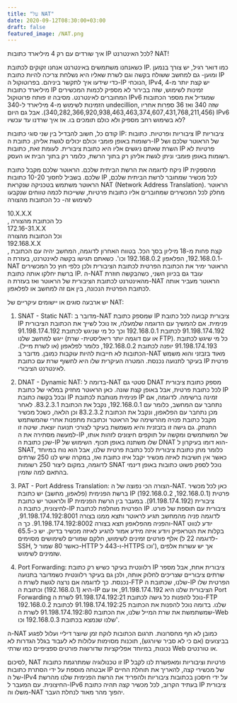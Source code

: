 ```yaml
---
title: "על NAT"
date: 2020-09-12T08:30:00+03:00
draft: false
featured_image: /NAT.png
---
```

איך שורדים עם רק 4 מיליארד כתובות IP לכל האינטרנט? NAT!

כשאנחנו משתמשים באינטרנט אנחנו זקוקים לכתובת IP. כמו דואר רגיל, יש צורך בנמען ומוען- גם למחשב ששולח בקשה וגם לשרת שאליו היא נשלחת צריכה להיות כתובת IP כדי שידעו איך לתקשר ביניהם. בפרוטוקול ה-IP הנוכחי, IPv4, יש קצת יותר מ-4 מיליארד כתובות IP זמינות לשימוש, שזה בבירור לא מספיק לכמות המכשירים המחוברים לאינטרנט. מסיבה זו פותח פרוטוקול IPv6 שמגדיל את מספר הכתובות הזמינות לשימוש מ-4 מיליארד ל-340 undecillion, שזה 340 ואז 36 ספרות אחריו (340,282,366,920,938,463,463,374,607,431,768,211,456). אבל גם היום IPv6 לא בשימוש רחב מספיק ולא כולם תומכים בו. אז איך שרדנו עד עכשיו?

קודם כל, חשוב להבדיל בין שני סוגי כתובות IP: ציבוריות ופרטיות. כתובות IP ציבוריות רשומות באופן פומבי וכולם יכולים לגשת אליהן. כתובת ה-IP של הראוטר שלכם ושל השרת שאתם ניגשים אליו היא כתובת ציבורית. לעומת זאת, כתובות IP פרטיות לא רשומות באופן פומבי וניתן לגשת אליהן רק בתוך הרשת, כלומר רק בתוך הבית או העסק.

ניקח לדוגמה את הרשת הביתית שלכם. הראוטר שלכם מקבל כתובת IP מהספקית שלכם. בשביל לחסוך 10-20 כתובות IP לכל מכשיר שמחובר לרשת הביתית שלכם, הראוטר משתמש בטכניקה שנקראת NAT (Network Address Translation). הראוטר מחלק לכל המכשירים שמחוברים אליו כתובות פרטיות, ששייכות לכמה טווחים שנקבעו לשימוש זה- כל הכתובות מהצורה <div dir="ltr">10.X.X.X</div>, כל הכתובת מהצורה <div dir="ltr">172.16-31.X.X</div> וכל הכתובות מהצורה <div dir="ltr">192.168.X.X</div>, קצת פחות מ-18 מיליון בסך הכל. בטווח האחרון לדוגמה, המחשב יהיה עם הכתובת 192.168.0.1, הפלאפון 192.168.0.2 וכו'. כשאתם תגישו בקשה לאינטרנט, בעזרת ה-NAT הראוטר ימיר את הכתובת הפרטית לכתובת הציבורית ולכן כלפי חוץ כל המכשירים ברשת יחלקו אותה כתובת IP. ה-NAT עובד גם בכיוון השני, כשהבקשה חוזרת מהאינטרנט לכתובת הציבורית של הראוטר ואז בעזרת ה-NAT הראוטר מעביר אותה לכתובת הפרטית הנכונה, בין אם זה למחשב או לפלאפון.
 
יש ארבעה סוגים או יישומים עיקריים של NAT:
1. SNAT - Static NAT: מדובר ב-NAT שמספק כתובת IP ציבורית קבועה לכל כתובת IP פנימית. אם להמשיך עם הדוגמה שלמעלה, אז נוכל לשייך את הכתובת הציבורית 91.198.174.192 לכתובת 192.168.0.1 וכך כל מי שניגש לכתובת  91.198.174.192 ייגש למחשב שלנו (או עם דוגמה יותר ריאליסטית- שרת FTP). כל מי שיגש לכתובת  91.198.174.193 יופנה לכתובת 192.168.0.2, כלומר לפלאפון (או לשרת מייל). הכתובות לא חייבות להיות עוקבות כמובן. מדובר ב-NAT מאוד בזבזני והוא משמש בעיקר לתנועה נכנסת.  המטרה העיקרית שלו היא לחשוף שרת עם כתובת IP פרטית לאינטרנט הציבורי.

2. DNAT - Dynamic NAT: בדומה ל-NAT סטטי גם DNAT מספק כתובת ציבורית לכל כתובת פרטית, אבל באופן קצת שונה. כאן הראוטר מחזיק במלאי של כתובת IP ובכל בקשה כתובת IP פנימית מנותבת לכתובת IP זמינה ברשימה. לדוגמה, אם נתחבר עם המחשב, כלומר עם 192.168.0.1, נקבל את הכתובת 83.2.3.1. לאחר מכן נתחבר עם הפלאפון, ונקבל את הכתובת 83.2.3.2 וכן הלאה, כשכל מכשיר מקבל כתובת פנויה מהרשימה של הראוטר וכתובות מתפנות אחרי שהמשתמש התנתק. גם גישה זו בזבזנית והיא משמשת בעיקר לצורכי תנועה יוצאת. שיטה זו למעשה מסתירה את ה-IP של המשתמשים ומקשה על תוקפים חיצונים לזהות אותו, שכן כתובת ה-IP שלו משתנה באופן תכוף. השימוש של DNAT הוא דומו בעיקרון ל-SNAT, כלומר מתן כתובת ציבורית לכל כתובת פרטית שלנו, אבל הוא נוח במיוחד כאשר אין חשיבות לאיזה מכשיר יקבל איזו כתובת ואז, במקרה שיש לנו 250 שרתים לדוגמה, במקום ליצור 250 רשומות SNAT נוכל לספק פשוט כתובות באופן דינמי בהתאם למה שזמין. 

3. PAT - Port Address Translation: הצורה הכי נפוצה של ה-NAT. כאן לכל מכשיר ברשת הפנימית (פלאפון, מחשב) יש כתובת IP פרטית (192.168.0.1, 192.168.0.2) ולראוטר יש כתובת IP ציבורית (91.198.174.192). במעבר בין הרשת הפנימית לחיצונית, כתובת ה-IP הפרטית מוחלפת לכתובת IP ציבורית עם תוספת של פורט. לדוגמה פניה מהמחשב תגיע לראוטר ותצא ממנו בצורה 91.198.174.192:8001, והפניה מהפלאפון תצא בצורה 91.198.174.192:8002. כך ה-NAT יודע לנווט בקלות את הטראפיק ויודע איזה מידע אמור להגיע לאיזה מכשיר בדיוק. יש כ-65.5 אלף פורטים זמינים לשימוש, חלקם שמורים לשימושים מסוימים (לדוגמה 22 ל-SSH, כאשר 80 שמור ל-HTTP ו-443 ל-HTTPS וכו'), אך יש עשרות אלפים שזמינים לשימוש.

4. Port Forwarding: רלוונטית בעיקר כשיש רק כתובת IP ציבורית אחת, אבל מספר שרתים ציבוריים שצריכים לחלוק אותה, ולכן גם בעיקר רלוונטית כשמדובר בתנועה נכנסת. כך לדוגמה אם נרצה לגשת לשרת ה-FTP שלנו, שכתובת ה-IP הפרטית שלו היא (192.168.0.1) וכתובת ה-IP הציבורית שלנו היא 91.198.174.192, אז עם Port Forwarding נוכל להפנות כל גישה לכתובת 91.198.174.192:21 לשרת ה-FTP שלנו. בדומה נוכל להפנות את הכתובת 91.198.174.192:25 לכתובת 192.168.0.2 שמשתמשת את שרת המייל שלנו, את הכתובת 91.198.174.192:80 לשרת ה-Web שלנו שנמצא בכתובת 192.168.0.3 וכו'.

ה-NAT כמובן לא חף מחסרונות. תרגום הכתובות לוקח זמן שיוצר דיליי ועלול לפגוע בביצועים (אם כי לא סביר שיורגש), תוכנות מסוימות עלולות לא לעבוד בגלל הגדרות לא נכונות, במיוחד אפליקציות שדורשות פורטים ספציפיים כמו שרתי Web או טורנטים.

לסיכום, NAT זו טכנולוגיה שמתרגמת כתובות IP פרטיות וציבוריות ומאפשרת לנו לקבל אבטחה מוספת על ידי הסתרת כתובות IP של מכשירי קצה, להאריך את תוחלת החיים של ה-IPv4 על ידי חיסכון בכתובות ציבוריות ולהפריד את הרשת הפנימית שלנו מהרשת החיצונית. עם המעבר ל-IPv6 בעתיד הקרוב, לכל מכשיר קצה תהיה כתובת IP ציבורית משלו וה-NAT יהפוך מהר מאוד לנחלת העבר.
